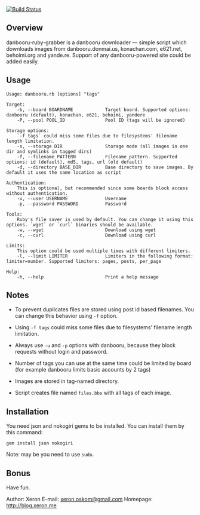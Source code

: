 [![Build Status](https://travis-ci.org/xeron/danbooru-ruby-grabber.svg?branch=master)](https://travis-ci.org/xeron/danbooru-ruby-grabber)

## Overview

danbooru-ruby-grabber is a danbooru downloader — simple script which downloads images from danbooru.donmai.us, konachan.com, e621.net, behoimi.org and yande.re. Support of any danbooru-powered site could be added easily.

## Usage

```
Usage: danbooru.rb [options] "tags"

Target:
    -b, --board BOARDNAME            Target board. Supported options: danbooru (default), konachan, e621, behoimi, yandere
    -P, --pool POOL_ID               Pool ID (tags will be ignored)

Storage options:
    `-f tags` could miss some files due to filesystems' filename length limitation.
    -s, --storage DIR                Storage mode (all images in one dir and symlinks in tagged dirs)
    -f, --filename PATTERN           Filename pattern. Supported options: id (default), md5, tags, url (old default)
    -d, --directory BASE_DIR         Base directory to save images. By default it uses the same location as script

Authentication:
    This is optional, but recommended since some boards block access without authentication.
    -u, --user USERNAME              Username
    -p, --password PASSWORD          Password

Tools:
    Ruby's file saver is used by default. You can change it using this options. `wget` or `curl` binaries should be available.
    -w, --wget                       Download using wget
    -c, --curl                       Download using curl

Limits:
    This option could be used multiple times with different limiters.
    -l, --limit LIMITER              Limiters in the following format: limiter=number. Supported limiters: pages, posts, per_page

Help:
    -h, --help                       Print a help message
```

## Notes

* To prevent duplicates files are stored using post id based filenames. You can change this behavior using `-f` option.

* Using `-f tags` could miss some files due to filesystems' filename length limitation.

* Always use `-u` and `-p` options with danbooru, because they block requests without login and password.

* Number of tags you can use at the same time could be limited by board (for example danbooru limits basic accounts by 2 tags)

* Images are stored in tag-named directory.

* Script creates file named `files.bbs` with all tags of each image.

## Installation

You need json and nokogiri gems to be installed. You can install them by this command:

`gem install json nokogiri`

Note: may be you need to use `sudo`.

## Bonus

Have fun.

Author: Xeron
E-mail: xeron.oskom@gmail.com
Homepage: http://blog.xeron.me
